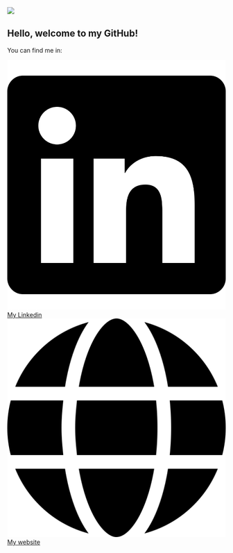 <img src="./assets/github-profile.gif">

## Hello, welcome to my GitHub!

You can find me in:

<a href="https://www.linkedin.com/in/susievaldezmireles/"><img src='./assets/linkedin-brands.svg' />My Linkedin</a>
<a href="https://susie.mx"><img src='./assets/globe-solid.svg' />My website</a>
